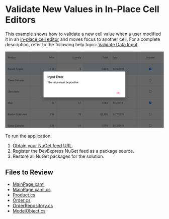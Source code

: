 # Validate New Values in In-Place Cell Editors
This example shows how to validate a new cell value when a user modified it in an [in-place cell editor](https://docs.devexpress.com/MobileControls/400993/xamarin-forms/data-grid/examples/edit-cells#in-place-editors) and moves focus to another cell. For a complete description, refer to the following help topic: [Validate Data Input](https://docs.devexpress.com/MobileControls/401328/xamarin-forms/data-grid/examples/input-validation#in-place-editors).

<img src="./img/cell-validation.png"/>

To run the application:
1. [Obtain your NuGet feed URL](http://docs.devexpress.com/GeneralInformation/116042/installation/install-devexpress-controls-using-nuget-packages/obtain-your-nuget-feed-url).
2. Register the DevExpress NuGet feed as a package source.
3. Restore all NuGet packages for the solution.

<!-- default file list -->
## Files to Review

* [MainPage.xaml](./DataGrid_ValidateInPlaceEditors/MainPage.xaml)
* [MainPage.xaml.cs](./DataGrid_ValidateInPlaceEditors/MainPage.xaml.cs)
* [Product.cs](./DataGrid_ValidateInPlaceEditors/DataModel/Product.cs)
* [Order.cs](./DataGrid_ValidateInPlaceEditors/DataModel/Order.cs)
* [OrderRepository.cs](./DataGrid_ValidateInPlaceEditors/DataModel/OrderRepository.cs)
* [ModelObject.cs](./DataGrid_ValidateInPlaceEditors/DataModel/ModelObject.cs)
<!-- default file list end -->